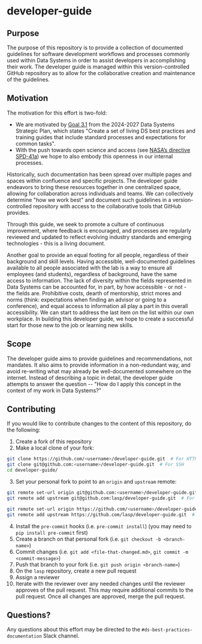 # developer-guide

## Purpose

The purpose of this repository is to provide a collection of documented guidelines for software development workflows
and processes commonly used within Data Systems in order to assist developers in accomplishing their work. The developer
guide is managed within this version-controlled GitHub repository as to allow for the collaborative creation and
maintenance of the guidelines.

## Motivation

The motivation for this effort is two-fold:
 - We are motivated by [Goal 3.1](https://confluence.lasp.colorado.edu/display/DS/2024-2027+Data+Systems+Strategic+Plan#id-20242027DataSystemsStrategicPlan-goal3)
from the 2024-2027 Data Systems Strategic Plan, which states "Create a set of living DS best practices and training
guides that include standard processes and expectations for common tasks".
 - With the push towards open science and access (see [NASA’s directive SPD-41a](https://science.nasa.gov/researchers/open-science/science-information-policy/))
we hope to also embody this openness in our internal processes.

Historically, such documentation has been spread over multiple pages and spaces within confluence and specific projects.
The developer guide endeavors to bring these resources together in one centralized space, allowing for collaboration
across individuals and teams. We can collectively determine "how we work best" and document such guidelines in a
version-controlled repository with access to the collaborative tools that GitHub provides.

Through this guide, we seek to promote a culture of continuous improvement, where feedback is encouraged, and processes
are regularly reviewed and updated to reflect evolving industry standards and emerging technologies - this is a living
document.

Another goal to provide an equal footing for all people, regardless of their background and skill levels. Having
accessible, well-documented guidelines available to all people associated with the lab is a way to ensure all employees
(and students), regardless of background, have the same access to information. The lack of diversity within the fields
represented in Data Systems can be accounted for, in part, by how accessible - or not - the fields are. Prohibitive
costs, dearth of mentorship, strict mores and norms (think: expectations when finding an advisor or going to a
conference), and equal access to information all play a part in this overall accessibility. We can start to address
the last item on the list within our own workplace. In building this developer guide, we hope to create a successful
start for those new to the job or learning new skills.

## Scope

The developer guide aims to provide guidelines and recommendations, not mandates. It also aims to provide information
in a non-redundant way, and avoid re-writing what may already be well-documented somewhere on the internet. Instead of
describing a topic in detail, the developer guide attempts to answer the question -- "How do I apply this concept in the
context of my work in Data Systems?"

## Contributing

If you would like to contribute changes to the content of this repository, do the following:
1. Create a fork of this repository
2. Make a local clone of your fork:

```bash
git clone https://github.com/<username>/developer-guide.git  # For HTTPS
git clone git@github.com:<username>/developer-guide.git  # For SSH
cd developer-guide/
```

3. Set your personal fork to point to an ``origin`` and ``upstream`` remote:

```bash
git remote set-url origin git@github.com:<username>/developer-guide.git  # For SSH
git remote add upstream git@github.com:lasp/developer-guide.git  # For SSH

git remote set-url origin https://github.com/<username>/developer-guide.git  # For HTTPS
git remote add upstream https://github.com/lasp/developer-guide.git  # For HTTPS
```

4. Install the ``pre-commit`` hooks (i.e. ``pre-commit install``) (you may need to ``pip install pre-commit`` first)
5. Create a branch on that personal fork (i.e. ``git checkout -b <branch-name>``)
6. Commit changes (i.e. ``git add <file-that-changed.md>``, ``git commit -m <commit-message>``)
7. Push that branch to your fork (i.e. ``git push origin <branch-name>``)
8. On the ``lasp`` repository, create a new pull request
9. Assign a reviewer
10. Iterate with the reviewer over any needed changes until the reviewer approves of the pull request. This may require
    additional commits to the pull request. Once all changes are approved, merge the pull request.

## Questions?

Any questions about this effort may be directed to the ``#ds-best-practices-documentation`` Slack channel.
